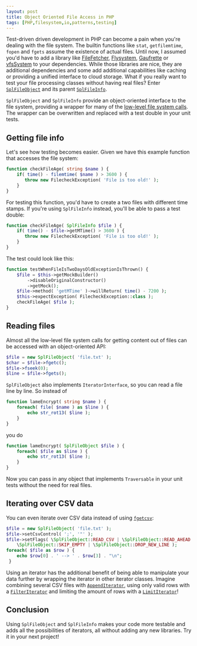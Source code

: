 ```yaml
---
layout: post
title: Object Oriented File Access in PHP
tags: [PHP,filesystem,io,patterns,testing]
---
```


Test-driven driven development in PHP can become a pain when you're dealing with the file system. The builtin functions like `stat`, `getfilemtime`, `fopen` and `fgets` assume the existence of actual files. Until now, I assumed you'd have to add a library like [FileFetcher](https://github.com/JeroenDeDauw/FileFetcher), [Flysystem](http://flysystem.thephpleague.com/), [Gaufrette](https://github.com/knplabs/Gaufrette) or [vfsSystem](http://vfs.bovigo.org) to your dependencies. While those libraries are nice, they are additional dependencies and some add additional capabilities like caching or providing a unified interface to cloud storage. What if you really want to test your file processing classes without having real files? Enter [`SplFileObject`](http://php.net/manual/en/class.splfileobject.php) and its parent [`SplFileInfo`](http://php.net/manual/en/class.splfileinfo.php).

`SplFileObject` and `SplFileInfo` provide an object-oriented interface to the file system, providing a wrapper for many of the [low-level file system calls](http://php.net/manual/en/ref.filesystem.php). The wrapper can be overwritten and replaced with a test double in your unit tests.

## Getting file info
Let's see how testing becomes easier. Given we have this example function that accesses the file system:

```php
function checkFileAge( string $name ) {
    if( time() - filemtime( $name ) > 3600 ) {
       throw new FilecheckException( 'File is too old!' );
    }
}
```

For testing this function, you'd have to create a two files with different time stamps. If you're using `SplFileInfo`  instead, you'll be able to pass a test double:

```php
function checkFileAge( SplFileInfo $file ) {
    if( time() - $file->getMTime() > 3600 ) {
       throw new FilecheckException( 'File is too old!' );
    }
}
```

The test could look like this:

```php
function testWhenFileIsTwoDaysOldExceptionIsThrown() {
    $file = $this->getMockBuilder()
        ->disableOriginalConstructor()
        ->getMock();
    $file->method( 'getMTime' )->willReturn( time() - 7200 );
    $this->expectException( FilecheckException::class );
    checkFileAge( $file );
}
```

## Reading files
Almost all the low-level file system calls for getting content out of files can be accessed with an object-oriented API:

```php
$file = new SplFileObject( 'file.txt' );
$char = $file->fgetc();
$file->fseek(0);
$line = $file->fgets();
```

`SplFileObject` also implements `IteratorInterface`, so you can read a file line by line. So instead of

```php
function lameEncrypt( string $name ) {
    foreach( file( $name ) as $line ) {
        echo str_rot13( $line );
    }
}
```

you do

```php
function lameEncrypt( SplFileObject $file ) {
    foreach( $file as $line ) {
        echo str_rot13( $line );
    }
}
```

Now you can pass in any object that implements `Traversable` in your unit tests without the need for real files.

## Iterating over CSV data
You can even iterate over CSV data instead of using [`fgetcsv`](http://php.net/manual/en/function.fgetcsv.php):

```php
$file = new SplFileObject( 'file.txt' );
$file->setCsvControl( ';', '"' );
$file->setFlags( \SplFileObject::READ_CSV | \SplFileObject::READ_AHEAD |
    \SplFileObject::SKIP_EMPTY | \SplFileObject::DROP_NEW_LINE );
foreach( $file as $row ) {
    echo $row[0] . ' --> ' . $row[3] . "\n";
 }
```

Using an iterator has the additional benefit of being able to manipulate your data further by wrapping the iterator in other iterator classes. Imagine combining several CSV files with [`AppendIterator`](http://php.net/manual/en/class.appenditerator.php), using only valid rows with a  [`FilterIterator`](http://php.net/manual/en/class.filteriterator.php) and limiting the amount of rows with a [`LimitIterator`](http://php.net/manual/en/class.limititerator.php)!

## Conclusion
Using `SplFileObject` and  `SplFileInfo` makes your code more testable and adds all the possibilities of iterators, all without adding any new libraries. Try it in your next project!
